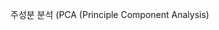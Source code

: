 주성분 분석 (PCA (Principle Component Analysis)


<!--stackedit_data:
eyJoaXN0b3J5IjpbMzUyMTYwNDU0XX0=
-->